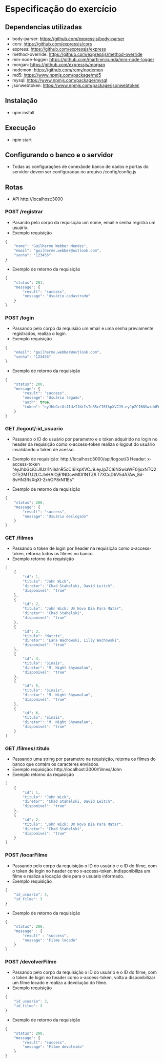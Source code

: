 # Especificação do exercício

## Dependencias utilizadas

- body-parser: https://github.com/expressjs/body-parser
- cors: https://github.com/expressjs/cors
- express: https://github.com/expressjs/express
- method-override: https://github.com/expressjs/method-override
- mm-node-logger: https://github.com/martinmicunda/mm-node-logger
- morgan: https://github.com/expressjs/morgan
- nodemon: https://github.com/remy/nodemon
- md5: https://www.npmjs.com/package/md5
- mysql: https://www.npmjs.com/package/mysql
- jsonwebtoken: https://www.npmjs.com/package/jsonwebtoken

## Instalação

- npm install

## Execução  

- npm start  

## Configurando o banco e o servidor

- Todas as configurações de conexãode banco de dados e portas do servidor devem ser configuradao no arquivo /config/config.js

## Rotas  

- API http://localhost:3000

### POST /registrar

- Pasando pelo corpo da requisição um nome, email e senha registra um usuário.
- Exemplo requisição
```javascript
{ 
    "nome": "Guilherme Webber Mendes",
    "email": "guilherme.webber@outlook.com",
    "senha": "123456"
}
```
- Exemplo de retorno da requisição
```javascript
{
    "status": 201,
    "message": {
        "result": "success",
        "message": "Usuário cadastrado"
    }
}
```

### POST /login

- Passando pelo corpo da requisião um email e uma senha previamente registrados, realiza o login.
- Exemplo requisição
```javascript
{ 
    "email": "guilherme.webber@outlook.com",
    "senha": "123456"
}
```
- Exemplo de retorno da requisição
```javascript
{
    "status": 200,
    "message": {
        "result": "success",
        "message": "Usuário logado",
        "auth": true,
        "token": "eyJhbGciOiJIUzI1NiIsInR5cCI6IkpXVCJ9.eyJpZCI6NSwiaWF0IjoxNTQ2OTE2MTU2LCJleHAiOjE1NDcwMDI1NTZ9.T7XCqDtiV5dA7Aw_8d-8vHN3RsXqXI-2xhOP8rNf1Es"
    }
}
```

### GET /logout/:id_usuario

- Passando o ID do usuário por parametro e o token adquirido no login no header da requisição como x-access-token realiza o logout do usuário invalidando o token de acesso.
- Exemplo de requisição: 
http://localhost:3000/api/logout/3 
Header: 
    x-access-token "eyJhbGciOiJIUzI1NiIsInR5cCI6IkpXVCJ9.eyJpZCI6NSwiaWF0IjoxNTQ2OTE2MTU2LCJleHAiOjE1NDcwMDI1NTZ9.T7XCqDtiV5dA7Aw_8d-8vHN3RsXqXI-2xhOP8rNf1Es"

- Exemplo de retorno da requisição
```javascript
{
    "status": 200,
    "message": {
        "result": "success",
        "message": "Usuário deslogado"
    }
}
```

### GET /filmes

- Passando o token de login por header na requisição como x-access-token, retorna todos os filmes no banco.
- Exemplo retorno da requisição
```javascript
[
    {
        "id": 1,
        "titulo": "John Wick",
        "diretor": "Chad Stahelski, David Leitch",
        "disponivel": "true"
    },
    {
        "id": 2,
        "titulo": "John Wick: Um Novo Dia Para Matar",
        "diretor": "Chad Stahelski",
        "disponivel": "true"
    },
    {
        "id": 3,
        "titulo": "Matrix",
        "diretor": "Lana Wachowski, Lilly Wachowski",
        "disponivel": "true"
    },
    {
        "id": 4,
        "titulo": "Sinais",
        "diretor": "M. Night Shyamalan",
        "disponivel": "true"
    },
    {
        "id": 5,
        "titulo": "Sinais",
        "diretor": "M. Night Shyamalan",
        "disponivel": "true"
    },
    {
        "id": 6,
        "titulo": "Sinais",
        "diretor": "M. Night Shyamalan",
        "disponivel": "true"
    }
]
```

### GET /filmes/:titulo

- Passando uma string por parametro na requisição, retorna os filmes do banco que contém os caracteres enviados.
- Exemplo requisição: http://localhost:3000/filmes/John
- Exemplo retorno da requisição
```javascript
[
    {
        "id": 1,
        "titulo": "John Wick",
        "diretor": "Chad Stahelski, David Leitch",
        "disponivel": "true"
    },
    {
        "id": 2,
        "titulo": "John Wick: Um Novo Dia Para Matar",
        "diretor": "Chad Stahelski",
        "disponivel": "true"
    }
]
```

### POST /locarFilme

- Passando pelo corpo da requisição o ID do usuário e o ID do filme, com o token de login no header como x-access-token, indisponibiliza um filme e realiza a locação dele para o usuário informado.
- Exemplo requisição
```javascript
{ 
    "id_usuario": 3,
    "id_filme": 3
}
```
- Exemplo de retorno da requisição
```javascript
{
    "status": 200,
    "message" : {
        "result" : "success",
        "message": "Filme locado"
    }
}
```

### POST /devolverFilme

- Passando pelo corpo da requisição o ID do usuário e o ID do filme, com o token de login no header como x-access-token, volta a disponibilizar um filme locado e realiza a devolução do filme.
- Exemplo requisição
```javascript
{ 
    "id_usuario": 3,
    "id_filme": 3
}
```
- Exemplo de retorno da requisição
```javascript
{
    "status": 200,
    "message": {
        "result": "success",
        "message": "Filme devolvido"
    }
}
```
